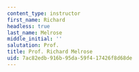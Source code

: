 ```yaml
---
content_type: instructor
first_name: Richard
headless: true
last_name: Melrose
middle_initial: ''
salutation: Prof.
title: Prof. Richard Melrose
uid: 7ac82edb-916b-95da-59f4-17426f8d68de
---
```

